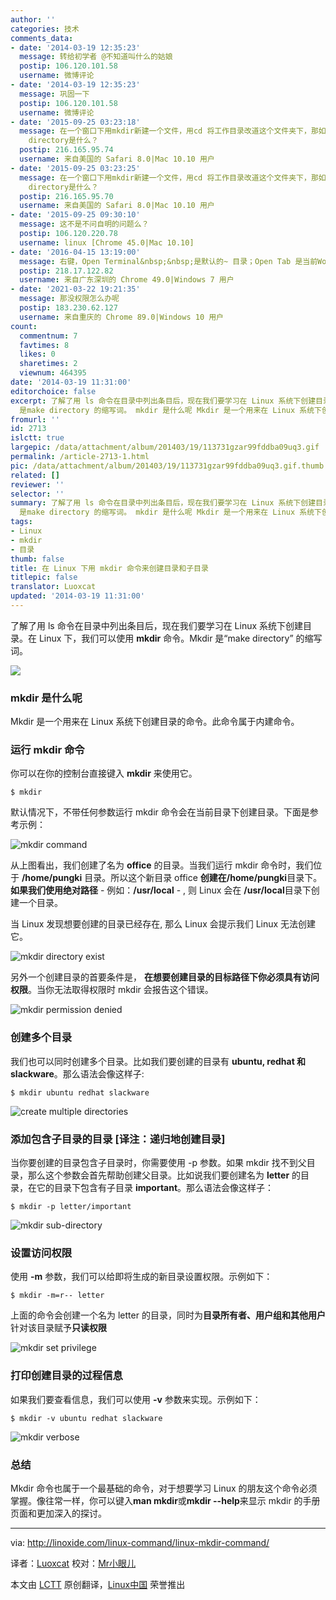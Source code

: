 ```yaml
---
author: ''
categories: 技术
comments_data:
- date: '2014-03-19 12:35:23'
  message: 转给初学者 @不知道叫什么的姑娘
  postip: 106.120.101.58
  username: 微博评论
- date: '2014-03-19 12:35:23'
  message: 巩固一下
  postip: 106.120.101.58
  username: 微博评论
- date: '2015-09-25 03:23:18'
  message: 在一个窗口下用mkdir新建一个文件，用cd 将工作目录改道这个文件夹下，那如果打开一个新的窗口，default directory和working
    directory是什么？
  postip: 216.165.95.74
  username: 来自美国的 Safari 8.0|Mac 10.10 用户
- date: '2015-09-25 03:23:25'
  message: 在一个窗口下用mkdir新建一个文件，用cd 将工作目录改道这个文件夹下，那如果打开一个新的窗口，default directory和working
    directory是什么？
  postip: 216.165.95.70
  username: 来自美国的 Safari 8.0|Mac 10.10 用户
- date: '2015-09-25 09:30:10'
  message: 这不是不问自明的问题么？
  postip: 106.120.220.78
  username: linux [Chrome 45.0|Mac 10.10]
- date: '2016-04-15 13:19:00'
  message: 右键，Open Terminal&nbsp;&nbsp;是默认的~ 目录；Open Tab 是当前Working directory。
  postip: 218.17.122.82
  username: 来自广东深圳的 Chrome 49.0|Windows 7 用户
- date: '2021-03-22 19:21:35'
  message: 那没权限怎么办呢
  postip: 183.230.62.127
  username: 来自重庆的 Chrome 89.0|Windows 10 用户
count:
  commentnum: 7
  favtimes: 8
  likes: 0
  sharetimes: 2
  viewnum: 464395
date: '2014-03-19 11:31:00'
editorchoice: false
excerpt: 了解了用 ls 命令在目录中列出条目后，现在我们要学习在 Linux 系统下创建目录。在 Linux 下，我们可以使用 mkdir 命令。Mkdir
  是make directory 的缩写词。 mkdir 是什么呢 Mkdir 是一个用来在 Linux 系统下创建目  ...
fromurl: ''
id: 2713
islctt: true
largepic: /data/attachment/album/201403/19/113731gzar99fddba09uq3.gif
permalink: /article-2713-1.html
pic: /data/attachment/album/201403/19/113731gzar99fddba09uq3.gif.thumb.jpg
related: []
reviewer: ''
selector: ''
summary: 了解了用 ls 命令在目录中列出条目后，现在我们要学习在 Linux 系统下创建目录。在 Linux 下，我们可以使用 mkdir 命令。Mkdir
  是make directory 的缩写词。 mkdir 是什么呢 Mkdir 是一个用来在 Linux 系统下创建目  ...
tags:
- Linux
- mkdir
- 目录
thumb: false
title: 在 Linux 下用 mkdir 命令来创建目录和子目录
titlepic: false
translator: Luoxcat
updated: '2014-03-19 11:31:00'
---
```


了解了用 ls 命令在目录中列出条目后，现在我们要学习在 Linux 系统下创建目录。在 Linux 下，我们可以使用 **mkdir** 命令。Mkdir 是“make directory” 的缩写词。


![](/data/attachment/album/201403/19/113731gzar99fddba09uq3.gif)


### mkdir 是什么呢


Mkdir 是一个用来在 Linux 系统下创建目录的命令。此命令属于内建命令。


### 运行 mkdir 命令


你可以在你的控制台直接键入 **mkdir** 来使用它。



```
$ mkdir

```

默认情况下，不带任何参数运行 mkdir 命令会在当前目录下创建目录。下面是参考示例：


![mkdir command](/data/attachment/album/201403/19/113120i9olvlo35ytq8y51.png)


从上图看出，我们创建了名为 **office** 的目录。当我们运行 mkdir 命令时，我们位于 **/home/pungki** 目录。所以这个新目录 office **创建在/home/pungki**目录下。**如果我们使用绝对路径** - 例如：**/usr/local** - , 则 Linux 会在 **/usr/local**目录下创建一个目录。


当 Linux 发现想要创建的目录已经存在, 那么 Linux 会提示我们 Linux 无法创建它。


![mkdir directory exist](/data/attachment/album/201403/19/113121x32kn1nz58i3zhn8.png)


另外一个创建目录的首要条件是， **在想要创建目录的目标路径下你必须具有访问权限**。当你无法取得权限时 mkdir 会报告这个错误。


![mkdir permission denied](/data/attachment/album/201403/19/113122n0yd9y4zmmfmuvff.png)


### 创建多个目录


我们也可以同时创建多个目录。比如我们要创建的目录有 **ubuntu, redhat 和 slackware**。那么语法会像这样子:



```
$ mkdir ubuntu redhat slackware

```

![create multiple directories](/data/attachment/album/201403/19/113123mti5fi5e550pwth5.png)


### 添加包含子目录的目录 [译注：递归地创建目录]


当你要创建的目录包含子目录时，你需要使用 -p 参数。如果 mkdir 找不到父目录，那么这个参数会首先帮助创建父目录。比如说我们要创建名为 **letter** 的目录，在它的目录下包含有子目录 **important**。那么语法会像这样子：



```
$ mkdir -p letter/important
```

![mkdir sub-directory](/data/attachment/album/201403/19/113125e1k7hc9wgbwqyjuk.png)


### 设置访问权限


使用 **-m** 参数，我们可以给即将生成的新目录设置权限。示例如下：



```
$ mkdir -m=r-- letter
```

上面的命令会创建一个名为 letter 的目录，同时为**目录所有者、用户组和其他用户**针对该目录赋予**只读权限**


![mkdir set privilege](/data/attachment/album/201403/19/113126pwxmqw5xxhiwtaih.png)


### 打印创建目录的过程信息


如果我们要查看信息，我们可以使用 **-v** 参数来实现。示例如下：



```
$ mkdir -v ubuntu redhat slackware
```

![mkdir verbose](/data/attachment/album/201403/19/113127ar5led790p5u7u0m.png)


### 总结


Mkdir 命令也属于一个最基础的命令，对于想要学习 Linux 的朋友这个命令必须掌握。像往常一样，你可以键入**man mkdir**或**mkdir --help**来显示 mkdir 的手册页面和更加深入的探讨。




---


via: <http://linoxide.com/linux-command/linux-mkdir-command/>


译者：[Luoxcat](https://github.com/Luoxcat) 校对：[Mr小眼儿](http://blog.csdn.net/tinyeyeser)


本文由 [LCTT](https://github.com/LCTT/TranslateProject) 原创翻译，[Linux中国](http://linux.cn/) 荣誉推出